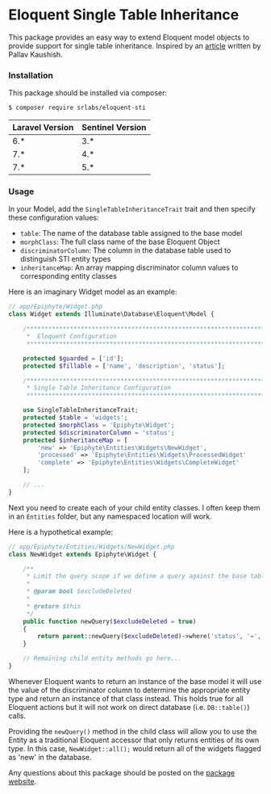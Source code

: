 # Eloquent Single Table Inheritance

This package provides an easy way to extend Eloquent model objects to provide support for single table inheritance.  Inspired by an [article](http://snooptank.com/single-table-inheritance-with-eloquent-laravel-4/) written by Pallav Kaushish.

### Installation
This package should be installed via composer:

```bash
$ composer require srlabs/eloquent-sti
```

| Laravel Version  | Sentinel Version  |
|---|---|
| 6.*  | 3.*  |
| 7.*  | 4.*  |
| 7.*  | 5.*  |

### Usage

In your Model, add the ```SingleTableInheritanceTrait``` trait and then specify these configuration values:

- ```table```: The name of the database table assigned to the base model
- ```morphClass```: The full class name of the base Eloquent Object
- ```discriminatorColumn```: The column in the database table used to distinguish STI entity types
- ```inheritanceMap```: An array mapping discriminator column values to corresponding entity classes

Here is an imaginary Widget model as an example:

```php
// app/Epiphyte/Widget.php
class Widget extends Illuminate\Database\Eloquent\Model {

    /*****************************************************************************
     *  Eloquent Configuration
     *****************************************************************************/

    protected $guarded = ['id'];
    protected $fillable = ['name', 'description', 'status'];

    /*****************************************************************************
     * Single Table Inheritance Configuration
     *****************************************************************************/

    use SingleTableInheritanceTrait;
    protected $table = 'widgets';
    protected $morphClass = 'Epiphyte\Widget';
    protected $discriminatorColumn = 'status';
    protected $inheritanceMap = [
        'new' => 'Epiphyte\Entities\Widgets\NewWidget',
        'processed' => 'Epiphyte\Entities\Widgets\ProcessedWidget'
        'complete' => 'Epiphyte\Entities\Widgets\CompleteWidget'
    ];

    // ...
}
```

Next you need to create each of your child entity classes. I often keep them in an ```Entities``` folder, but any namespaced location will work.

Here is a hypothetical example:

```php
// app/Epiphyte/Entities/Widgets/NewWidget.php
class NewWidget extends Epiphyte\Widget {

    /**
     * Limit the query scope if we define a query against the base table using this class.
     *
     * @param bool $excludeDeleted
     *
     * @return $this
     */
    public function newQuery($excludeDeleted = true)
    {
        return parent::newQuery($excludeDeleted)->where('status', '=', 'new');
    }

    // Remaining child entity methods go here...
}
```

Whenever Eloquent wants to return an instance of the base model it will use the value of the discriminator column to determine the appropriate entity type and return an instance of that class instead.  This holds true for all Eloquent actions but it will not work on direct database (i.e. ```DB::table()```) calls.

Providing the ```newQuery()``` method in the child class will allow you to use the Entity as a traditional Eloquent accessor that only returns entities of its own type.  In this case, ```NewWidget::all();``` would return all of the widgets flagged as 'new' in the database.

Any questions about this package should be posted on the [package website](http://stagerightlabs.com/projects/eloquent-sti).
